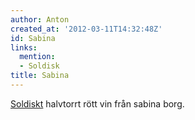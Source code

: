 ```yaml
---
author: Anton
created_at: '2012-03-11T14:32:48Z'
id: Sabina
links:
  mention:
  - Soldisk
title: Sabina
---
```


[Soldiskt] halvtorrt rött vin från sabina borg.

  [Soldiskt]: Soldisk

